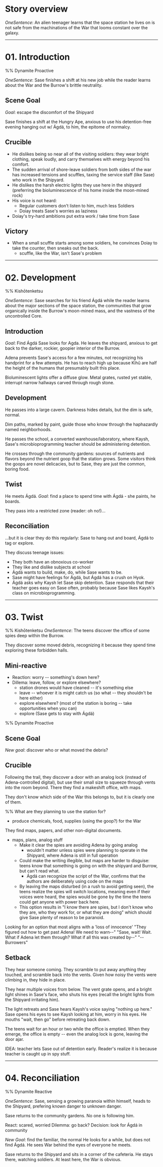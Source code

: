 # Story overview
_OneSentence_: An alien teenager learns that the space station he lives on is not safe from the machinations of the War that looms constant over the galaxy.

----

# 01. Introduction 
%% Dynamite Proactive

_OneSentence_: Sase finishes a shift at his new job while the reader learns about the War and the Burrow's brittle neutrality.

## Scene Goal
*Goal*: escape the discomfort of the Shipyard

Sase finishes a shift at the Hungry Ape, anxious to use his detention-free evening hanging out w/ Ágdá, to him, the epitome of normalcy.

## Crucible
- He dislikes being so near all of the visiting soldiers: they wear bright clothing, speak loudly, and carry themselves with energy beyond his comfort.
- The sudden arrival of shore-leave soldiers from both sides of the war has increased tensions and scuffles, taxing the service staff (like Sase) who work in the Shipyard.
- He dislikes the harsh electric lights they use here in the shipyard (preferring the bioluminescence of his home inside the moon-mined rock)
- His voice is not heard:
	+ Regular customers don't listen to him, much less Soldiers
	+ Doiay treats Sase's worries as laziness
- Doiay's try-hard ambitions put extra work / take time from Sase

## Victory
- When a small scuffle starts among some soldiers, he convinces Doiay to take the counter, then sneaks out the back.
	- scuffle, like the War, isn't Sase's problem

----

# 02. Development
%% Kishōtenketsu

_OneSentence_: Sase searches for his friend Ágdá while the reader learns about the major sections of the space station, the communities that grow organically inside the Burrow's moon-mined mass, and the vastness of the uncontrolled Core.


## Introduction
*Goal*: Find Ágdá
Sase looks for Agda. He leaves the shipyard, anxious to get back to the darker, rockier, goopier interior of the Burrow.

Adena prevents Sase's access for a few minutes, not recognizing his handprint for a few attempts. He has to reach high up because Kihǔ are half the height of the humans that presumably built this place.

Bioluminescent lights offer a diffuse glow. Metal grates, rusted yet stable, interrupt narrow hallways carved through rough stone.

## Development
He passes into a large cavern. Darkness hides details, but the dim is safe, normal. 

Dim paths, marked by paint, guide those  who know through the haphazardly named neighborhoods.

He passes the school, a converted warehouse/laboratory, where Kaysh, Sase's microbioprogramming teacher should be administering detention. 

He crosses through the community gardens: sources of nutrients and flavors beyond the nutrient goop that the station grows. Some visitors think the goops are novel delicacies, but to Sase, they are just the common, boring food.

## Twist
He meets Ágdá.
*Goal*: find a place to spend time with Ágdá - she paints, he boards.

They pass into a restricted zone (reader: oh no!)...

## Reconciliation
...but it is clear they do this regularly: Sase to hang out and board, Ágdá to tag or explore.

They discuss teenage issues:
- They both have an obnoxious co-worker
- They like and dislike subjects at school
- Ágdá wants to build, make, do, while Sase wants to be.
- Sase might have feelings for Ágdá, but Ágdá has a crush on Hyok.
- Ágdá asks why Kaysh let Sase skip detention. Sase responds that their teacher goes easy on Sase often, probably because Sase likes Kaysh's class on microbioprogramming.
---

# 03. Twist
%% Kishōtenketsu
_OneSentence_: The teens discover the office of some spies deep within the Burrow.

They discover some moved debris, recognizing it because they spend time exploring these forbidden halls.

## Mini-reactive
- Reaction: worry -- something's down here?
- Dillema: leave, follow, or explore elsewhere?
	+ station drones would have cleaned -- it's something else
	+ leave -- whoever it is might catch us (so what -- they shouldn't be here either)
	+ explore elsewhere? (most of the station is boring -- take opportunities when you can)
	+ explore (Sase gets to stay with Ágdá)


%% Dynamite Proactive
## Scene Goal
*New goal*: discover who or what moved the debris?

## Crucible
Following the trail, they discover a door with an analog lock (instead of Adena-controlled digital), but use their small size to squeeze through vents into the room beyond. There they find a makeshift office, with maps. 

They don't know which side of the War this belongs to, but it is clearly one of them.

%% What are they planning to use the station for?
- produce chemicals, food, supplies (using the goop?) for the War

They find maps, papers, and other non-digital documents.

- maps, plans, analog stuff
	+ Make it clear the spies are avoiding Adena by going analog
		* wouldn't matter unless spies were planning to operate in the Shipyard, where Adena is still in full operation
	+ Could make the writing illegible, but maps are harder to disguise: teens know that something is going on with the shipyard and Burrow, but can't read what.
		* Ágdá can recognize the script of the War, confirms that the authors are deliberately using code on the maps
	+ By leaving the maps disturbed (in a rush to avoid getting seen), the teens realize the spies will switch locations, meaning even if their voices were heard, the spies would be gone by the time the teens could get anyone with power back here.
	+ This option results in "I know there are spies, but I don't know who they are, who they work for, or what they are doing" which should give Sase plenty of reason to be paranoid.

Looking for an option that most aligns with a 'loss of innocence' 
"They figured out how to get past Adena! We need to warn--"
"Sase, wait! Wait. What if Adena let them through? What if all this was created by--"
"--Burrowers"

## Setback
They hear someone coming. They scramble to put away anything they touched, and scramble back into the vents. Given how noisy the vents were climbing in, they hide in place.

They hear multiple voices from below. The vent grate opens, and a bright light shines in Sase's face, who shuts his eyes (recall the bright lights from the Shipyard irritating him).

The light retreats and Sase hears Kaysh's voice saying "nothing up here." Sase opens his eyes to see Kaysh looking at him, worry in his eyes. He mouths "wait, then go" before retreating back down.

The teens wait for an hour or two while the office is emptied. When they emerge, the office is empty -- even the analog lock is gone, leaving the door ajar.

IDEA: teacher lets Sase out of detention early. Reader's realize it is because teacher is caught up in spy stuff.

----

# 04. Reconciliation
%% Dynamite Reactive

_OneSentence_: Sase, sensing a growing paranoia within himself, heads to the Shipyard, prefering known danger to unknown danger.

Sase returns to the community gardens. No one is following him.

React: scared, worried
Dilemma: go back?
Decision: look for Ágdá in community

*New Goal*: find the familiar, the normal
He looks for a while, but does not find Ágdá. He sees War behind the eyes of everyone he meets.

Sase returns to the Shipyard and sits in a corner of the cafeteria. He stays there, watching soldiers. At least here, the War is obvious.
